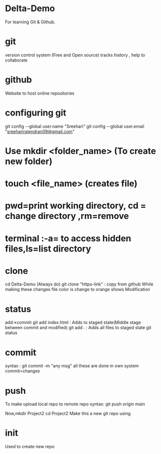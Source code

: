 # Delta-Demo
For learning Git & Github.

# git
version control system (Free and Open source)
tracks history , help to collaborate

# github
Website to host online repositories

# configuring git
git config --global user.name "Sreehari"
git config --global user.email "sreeharirajendran09@gmail.com"

# Use mkdir <folder_name>  (To create new folder)
# touch <file_name>  (creates file)
# pwd=print working directory, cd = change directory ,rm=remove 
# terminal :-a= to access hidden files,ls=list directory

# clone
cd Delta-Demo   (Always do)
git clone "https-link" : copy from github
While making these changes file color is change to orange shows Modification

# status
add->commit
git add index.html : Adds to staged state(Middle stage between commit and modified)
git add .          : Adds all files to staged state
git status            

# commit
syntax : git commit -m "any msg"
all these are done in own system
commit=changes

# push
To make upload local repo to remote repo
syntax: git push origin main

Now,mkdir Project2
cd Project2 
Make this a new git repo using
# init
Used to create new repo
